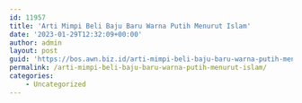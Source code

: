 ```yaml
---
id: 11957
title: 'Arti Mimpi Beli Baju Baru Warna Putih Menurut Islam'
date: '2023-01-29T12:32:09+00:00'
author: admin
layout: post
guid: 'https://bos.awn.biz.id/arti-mimpi-beli-baju-baru-warna-putih-menurut-islam/'
permalink: /arti-mimpi-beli-baju-baru-warna-putih-menurut-islam/
categories:
    - Uncategorized
---
```


